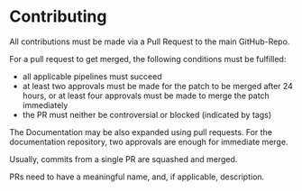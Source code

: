# Contributing

All contributions must be made via a Pull Request to the main GitHub-Repo.

For a pull request to get merged, the following conditions must be fulfilled:

- all applicable pipelines must succeed
- at least two approvals must be made for the patch to be merged after 24 hours, or at least four approvals must be made to merge the patch immediately
- the PR must neither be controversial or blocked (indicated by tags)

The Documentation may be also expanded using pull requests. For the documentation repository, two approvals are enough for immediate merge.

Usually, commits from a single PR are squashed and merged.

PRs need to have a meaningful name, and, if applicable, description.

